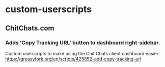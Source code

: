 # custom-userscripts


## ChitChats.com
### Adds 'Copy Tracking URL' button to dashboard right-sidebar.
Custom userscripts to make using the Chit Chats client dashboard easier.
https://greasyfork.org/en/scripts/425852-add-copy-tracking-url
